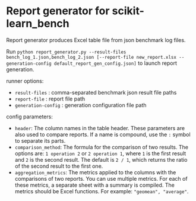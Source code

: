# Report generator for scikit-learn_bench

Report generator produces Excel table file from json benchmark log files.

Run `python report_generator.py --result-files bench_log_1.json,bench_log_2.json [--report-file new_report.xlsx --generation-config default_report_gen_config.json]` to launch report generation.

runner options:
* ``result-files`` : comma-separated benchmark json result file paths
* ``report-file`` : report file path
* ``generation-config`` : generation configuration file path

config parameters:
* ``header``: The column names in the table header. These parameters are also used to compare reports. If a name is compound, use the ``:`` symbol to separate its parts.
* ``comparison_method``: The formula for the comparison of two results. The options are: ``1 operation 2`` or ``2 operation 1``, where ``1`` is the first result and ``2`` is the second result. The default is ``2 / 1``, which returns the ratio of the second result to the first one.
* ``aggregation_metrics``: The metrics applied to the columns with the comparisons of two reports. You can use multiple metrics. For each of these metrics, a separate sheet with a summary is compiled. The metrics should be Excel functions. For example: ``"geomean", "average"``.

